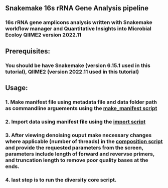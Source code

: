 ## Snakemake 16s rRNA Gene Analysis pipeline
### 16s rRNA gene amplicons analysis written with Snakemake workflow manager and Quantitative Insights into Microbial Ecoloy QIIME2 version 2022.11

## Prerequisites:
### You should be have Snakemake (version 6.15.1 used in this tutorial), QIIME2 (version 2022.11 used in this tutorial)

## Usage:
### 1. Make manifest file using metadata file and data folder path as commandline arguements using the [make_manifest script](https://github.com/tefer0/Snakemake_16s_rRNA_pipeline/blob/main/scripts/mmfst.sh)
### 2. Import data using manifest file using the [import script](https://github.com/tefer0/Snakemake_16s_rRNA_pipeline/blob/main/scripts/import.smk)
### 3. After viewing denoising ouput make necessary changes where applicable (number of threads) in the [composition script](https://github.com/tefer0/Snakemake_16s_rRNA_pipeline/blob/main/scripts/newcomp.gg.smk) and provide the requested parameters from the screen, parameters include length of forward and revervse primers, and truncation length to remove poor quality bases at the ends.
### 4. last step is to run the diversity core script.
